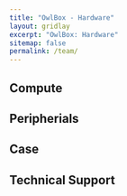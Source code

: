 ```yaml
---
title: "OwlBox - Hardware"
layout: gridlay
excerpt: "OwlBox: Hardware"
sitemap: false
permalink: /team/
---
```


## Compute

## Peripherials

## Case

## Technical Support
